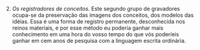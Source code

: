 ﻿2. <em>Os registradores de conceitos.</em> Este segundo grupo de gravadores ocupa-se da preservação das imagens dos conceitos, dos modelos das idéias. Essa é uma forma de registro permanente, desconhecida nos reinos materiais, e por esse método eu poderia ganhar mais conhecimento em uma hora do vosso tempo do que vós poderíeis ganhar em cem anos de pesquisa com a linguagem escrita ordinária.
